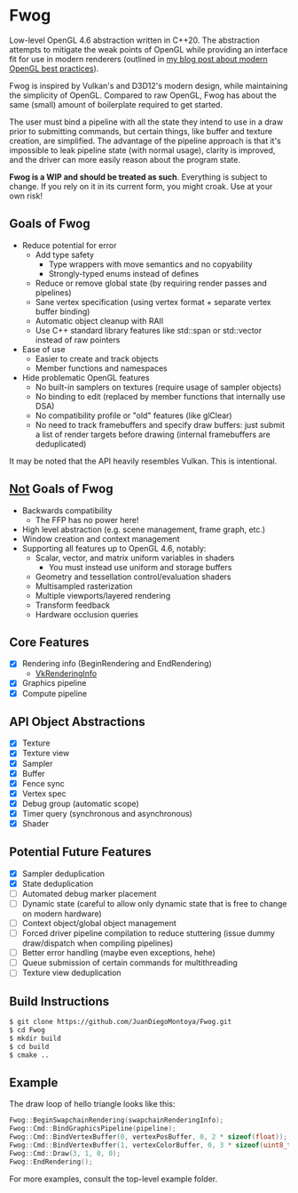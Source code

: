 # Fwog

Low-level OpenGL 4.6 abstraction written in C++20. The abstraction attempts to mitigate the weak points of OpenGL while providing an interface fit for use in modern renderers (outlined in [my blog post about modern OpenGL best practices](https://juandiegomontoya.github.io/modern_opengl.html)).

Fwog is inspired by Vulkan's and D3D12's modern design, while maintaining the simplicity of OpenGL. Compared to raw OpenGL, Fwog has about the same (small) amount of boilerplate required to get started.

The user must bind a pipeline with all the state they intend to use in a draw prior to submitting commands, but certain things, like buffer and texture creation, are simplified. The advantage of the pipeline approach is that it's impossible to leak pipeline state (with normal usage), clarity is improved, and the driver can more easily reason about the program state.

**Fwog is a WIP and should be treated as such**. Everything is subject to change. If you rely on it in its current form, you might croak. Use at your own risk!

## Goals of Fwog

- Reduce potential for error
  - Add type safety
    - Type wrappers with move semantics and no copyability
    - Strongly-typed enums instead of defines
  - Reduce or remove global state (by requiring render passes and pipelines)
  - Sane vertex specification (using vertex format + separate vertex buffer binding)
  - Automatic object cleanup with RAII
  - Use C++ standard library features like std::span or std::vector instead of raw pointers
- Ease of use
  - Easier to create and track objects
  - Member functions and namespaces
- Hide problematic OpenGL features
  - No built-in samplers on textures (require usage of sampler objects)
  - No binding to edit (replaced by member functions that internally use DSA)
  - No compatibility profile or "old" features (like glClear)
  - No need to track framebuffers and specify draw buffers: just submit a list of render targets before drawing (internal framebuffers are deduplicated)

It may be noted that the API heavily resembles Vulkan. This is intentional.

## <ins>Not</ins> Goals of Fwog

- Backwards compatibility
  - The FFP has no power here!
- High level abstraction (e.g. scene management, frame graph, etc.)
- Window creation and context management
- Supporting all features up to OpenGL 4.6, notably:
  - Scalar, vector, and matrix uniform variables in shaders
    - You must instead use uniform and storage buffers
  - Geometry and tessellation control/evaluation shaders
  - Multisampled rasterization
  - Multiple viewports/layered rendering
  - Transform feedback
  - Hardware occlusion queries

## Core Features

- [x] Rendering info (BeginRendering and EndRendering)
  - [VkRenderingInfo](https://www.khronos.org/registry/vulkan/specs/1.3-extensions/man/html/VkRenderingInfo.html)
- [x] Graphics pipeline
- [x] Compute pipeline

## API Object Abstractions

- [x] Texture
- [x] Texture view
- [x] Sampler
- [x] Buffer
- [x] Fence sync
- [x] Vertex spec
- [x] Debug group (automatic scope)
- [x] Timer query (synchronous and asynchronous)
- [X] Shader

## Potential Future Features

- [x] Sampler deduplication
- [X] State deduplication
- [ ] Automated debug marker placement
- [ ] Dynamic state (careful to allow only dynamic state that is free to change on modern hardware)
- [ ] Context object/global object management
- [ ] Forced driver pipeline compilation to reduce stuttering (issue dummy draw/dispatch when compiling pipelines)
- [ ] Better error handling (maybe even exceptions, hehe)
- [ ] Queue submission of certain commands for multithreading
- [ ] Texture view deduplication

## Build Instructions

```bash
$ git clone https://github.com/JuanDiegoMontoya/Fwog.git
$ cd Fwog
$ mkdir build
$ cd build
$ cmake ..
```

## Example

The draw loop of hello triangle looks like this:

```cpp
Fwog::BeginSwapchainRendering(swapchainRenderingInfo);
Fwog::Cmd::BindGraphicsPipeline(pipeline);
Fwog::Cmd::BindVertexBuffer(0, vertexPosBuffer, 0, 2 * sizeof(float));
Fwog::Cmd::BindVertexBuffer(1, vertexColorBuffer, 0, 3 * sizeof(uint8_t));
Fwog::Cmd::Draw(3, 1, 0, 0);
Fwog::EndRendering();
```

For more examples, consult the top-level example folder.
